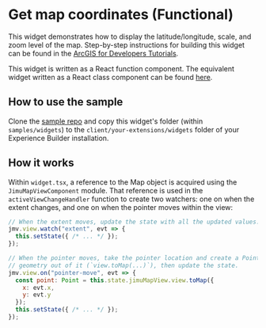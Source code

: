 # Get map coordinates (Functional)

This widget demonstrates how to display the latitude/longitude, scale, and zoom level of the map. Step-by-step instructions for building this widget can be found in the [ArcGIS for Developers Tutorials](https://developers.arcgis.com/labs/experiencebuilder/get-map-coordinates/).

This widget is written as a React function component. The equivalent widget written as a React class component can be found [here](../get-map-coordinates-class/).

## How to use the sample

Clone the [sample repo](https://github.com/esri/arcgis-experience-builder-sdk-resources) and copy this widget's folder (within `samples/widgets`) to the `client/your-extensions/widgets` folder of your Experience Builder installation.

## How it works

Within `widget.tsx`, a reference to the Map object is acquired using the `JimuMapViewComponent` module. That reference is used in the `activeViewChangeHandler` function to create two watchers: one on when the extent changes, and one on when the pointer moves within the view:

```js
// When the extent moves, update the state with all the updated values.
jmv.view.watch("extent", evt => {
  this.setState({ /* ... */ });
});

// When the pointer moves, take the pointer location and create a Point
// geometry out of it (`view.toMap(...)`), then update the state.
jmv.view.on("pointer-move", evt => {
  const point: Point = this.state.jimuMapView.view.toMap({
    x: evt.x,
    y: evt.y
  });
  this.setState({ /* ... */ });
});
```
